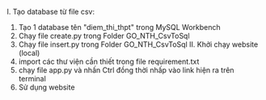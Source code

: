 I. Tạo database từ file csv:
  1. Tạo 1 database tên "diem_thi_thpt" trong MySQL Workbench
  2. Chạy file create.py trong Folder GO_NTH_CsvToSql
  3. Chạy file insert.py trong Folder GO_NTH_CsvToSql
II. Khởi chạy website (local)
  1. import các thư viện cần thiết trong file requirement.txt
  2. chạy file app.py và nhấn Ctrl đồng thời nhấp vào link hiện ra trên terminal
  3. Sử dụng website
     
